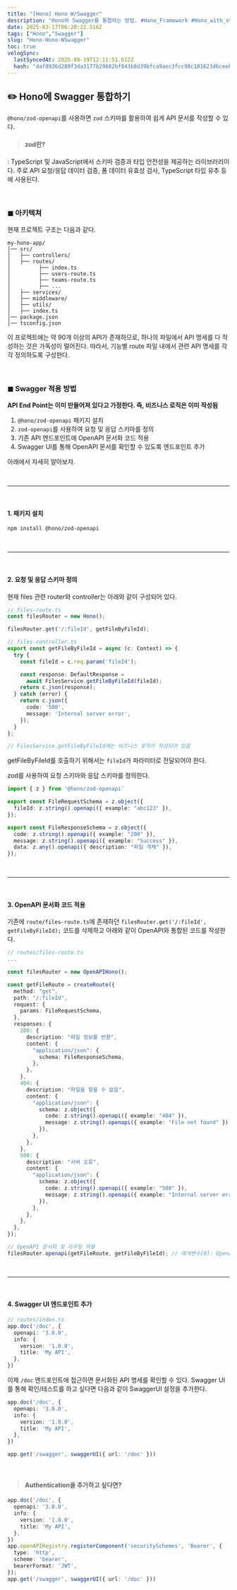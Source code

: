 ```yaml
---
title: "[Hono] Hono W/Swagger"
description: "Hono와 Swagger를 통합하는 방법. #Hono_Framework #Hono_with_swagger #Hono_OpenAPI"
date: 2025-03-17T06:20:22.516Z
tags: ["Hono","Swagger"]
slug: "Hono-Hono-WSwagger"
toc: true
velogSync:
  lastSyncedAt: 2025-08-19T12:11:51.612Z
  hash: "daf8936d289f3da3177b29b82bf843b8d39bfca9aec3fcc98c101623d6ceeb5e"
---
```


## ✏️ Hono에 Swagger 통합하기  
`@hono/zod-openapi`를 사용하면 `zod` 스키마를 활용하여 쉽게 API 문서를 작성할 수 있다.

> #### zod란?
: TypeScript 및 JavaScript에서 스키마 검증과 타입 안전성을 제공하는 라이브러리이다. 
주로 API 요청/응답 데이터 검증, 폼 데이터 유효성 검사, TypeScript 타입 유추 등에 사용된다.

<br>

### ◼︎ 아키텍쳐

현재 프로젝트 구조는 다음과 같다.
```
my-hono-app/
│── src/
│   ├── controllers/
│   ├── routes/
│   	  ├── index.ts
│   	  ├── users-route.ts
│   	  ├── teams-route.ts
│   	  ├── ...
│   ├── services/
│   ├── middleware/
│   ├── utils/
│   ├── index.ts
│── package.json
│── tsconfig.json
```

이 프로젝트에는 약 90개 이상의 API가 존재하므로, 하나의 파일에서 API 명세를 다 작성하는 것은 가독성이 떨어진다.
따라서, 기능별 route 파일 내에서 관련 API 명세를 각각 정의하도록 구성한다.


<br>

### ◼︎ Swagger 적용 방법

**API End Point는 이미 만들어져 있다고 가정한다. 즉, 비즈니스 로직은 이미 작성됨**

1. `@hono/zod-openapi` 패키지 설치
2. `zod-openapi`를 사용하여 요청 및 응답 스키마를 정의
3. 기존 API 엔드포인트에 OpenAPI 문서화 코드 적용
4. Swagger UI를 통해 OpenAPI 문서를 확인할 수 있도록 엔드포인트 추가

아래에서 자세히 알아보자.

<br>

---

<br>

#### 1. 패키지 설치  

```sh
npm install @hono/zod-openapi
```

<br>

---

<br>

#### 2. 요청 및 응답 스키마 정의
현재 files 관련 router와 controller는 아래와 같이 구성되어 있다.

```ts
// files-route.ts
const filesRouter = new Hono();

filesRouter.get('/:fileId', getFileByFileId);
```
```ts
// files-controller.ts
export const getFileByFileId = async (c: Context) => {
  try {
    const fileId = c.req.param('fileId');

    const response: DefaultResponse =
      await FilesService.getFileByFileId(fileId);
    return c.json(response);
  } catch (error) {
    return c.json({
      code: '500',
      message: 'Internal server error',
    });
  }
};

// FilesService.getFileByFileId에는 비즈니스 로직이 작성되어 있음
```


getFileByFileId를 호출하기 위해서는 `fileId`가 파라미터로 전달되어야 한다.

zod를 사용하여 요청 스키마와 응답 스키마를 정의한다.

```ts
import { z } from '@hono/zod-openapi'

export const FileRequestSchema = z.object({
  fileId: z.string().openapi({ example: "abc123" }),
});

export const FileResponseSchema = z.object({
  code: z.string().openapi({ example: "200" }),
  message: z.string().openapi({ example: "Success" }),
  data: z.any().openapi({ description: "파일 객체" }),
});
```

<br>

---

<br>


#### 3. OpenAPI 문서화 코드 적용

기존에 `route/files-route.ts`에 존재하던 `filesRouter.get('/:fileId', getFileByFileId);` 코드를 삭제하고 아래와 같이 OpenAPI와 통합된 코드를 작성한다.

```typescript
// routes/files-route.ts
...

const filesRouter = new OpenAPIHono();

const getFileRoute = createRoute({
  method: "get",
  path: "/:fileId",
  request: {
    params: FileRequestSchema,
  },
  responses: {
    200: {
      description: "파일 정보를 반환",
      content: {
        "application/json": {
          schema: FileResponseSchema,
        },
      },
    },
    404: {
      description: "파일을 찾을 수 없음",
      content: {
        "application/json": {
          schema: z.object({
            code: z.string().openapi({ example: "404" }),
            message: z.string().openapi({ example: "File not found" }),
          }),
        },
      },
    },
    500: {
      description: "서버 오류",
      content: {
        "application/json": {
          schema: z.object({
            code: z.string().openapi({ example: "500" }),
            message: z.string().openapi({ example: "Internal server error" }),
          }),
        },
      },
    },
  },
});

// OpenAPI 문서화 및 라우팅 적용
filesRouter.openapi(getFileRoute, getFileByFileId); // 매개변수[0]: OpenAPI 스키마가 포함된 API 엔드포인트 정의, 매개변수[1]: 핸들러


```

<br>

---

<br>

#### 4. Swagger UI 엔드포인트 추가

```ts
// routes/index.ts
app.doc('/doc', {
  openapi: '3.0.0',
  info: {
    version: '1.0.0',
    title: 'My API',
  },
})
```

이제 `/doc` 엔드포인트에 접근하면 문서화된 API 명세를 확인할 수 있다.
Swagger UI를 통해 확인/테스트를 하고 싶다면 다음과 같이 SwaggerUI 설정을 추가한다.

```ts
app.doc('/doc', {
  openapi: '3.0.0',
  info: {
    version: '1.0.0',
    title: 'My API',
  },
})

app.get('/swagger', swaggerUI({ url: '/doc' }))
```

<br>

>#### Authentication을 추가하고 싶다면?
```ts
app.doc('/doc', {
  openapi: '3.0.0',
  info: {
    version: '1.0.0',
    title: 'My API',
  },
})
app.openAPIRegistry.registerComponent('securitySchemes', 'Bearer', {
  type: 'http',
  scheme: 'bearer',
  bearerFormat: 'JWT',
});
app.get('/swagger', swaggerUI({ url: '/doc' }))
```



